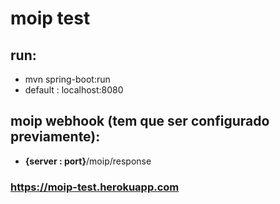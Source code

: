 # moip test

## run:
* mvn spring-boot:run
* default : localhost:8080

## moip webhook (tem que ser configurado previamente):
* **{server : port}**/moip/response

### https://moip-test.herokuapp.com


